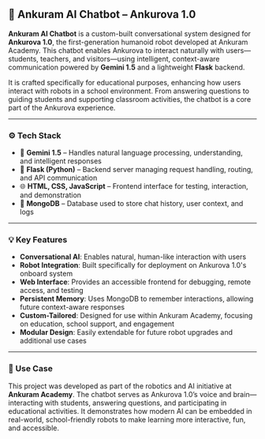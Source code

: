 ## 🤖 Ankuram AI Chatbot – Ankurova 1.0

**Ankuram AI Chatbot** is a custom-built conversational system designed for **Ankurova 1.0**, the first-generation humanoid robot developed at Ankuram Academy. This chatbot enables Ankurova to interact naturally with users—students, teachers, and visitors—using intelligent, context-aware communication powered by **Gemini 1.5** and a lightweight **Flask** backend.

It is crafted specifically for educational purposes, enhancing how users interact with robots in a school environment. From answering questions to guiding students and supporting classroom activities, the chatbot is a core part of the Ankurova experience.

---

### ⚙️ Tech Stack

* 🧠 **Gemini 1.5** – Handles natural language processing, understanding, and intelligent responses
* 🐍 **Flask (Python)** – Backend server managing request handling, routing, and API communication
* 🌐 **HTML, CSS, JavaScript** – Frontend interface for testing, interaction, and demonstration
* 🍃 **MongoDB** – Database used to store chat history, user context, and logs

---

### 💡 Key Features

* **Conversational AI**: Enables natural, human-like interaction with users
* **Robot Integration**: Built specifically for deployment on Ankurova 1.0's onboard system
* **Web Interface**: Provides an accessible frontend for debugging, remote access, and testing
* **Persistent Memory**: Uses MongoDB to remember interactions, allowing future context-aware responses
* **Custom-Tailored**: Designed for use within Ankuram Academy, focusing on education, school support, and engagement
* **Modular Design**: Easily extendable for future robot upgrades and additional use cases

---

### 🎯 Use Case

This project was developed as part of the robotics and AI initiative at **Ankuram Academy**. The chatbot serves as Ankurova 1.0’s voice and brain—interacting with students, answering questions, and participating in educational activities. It demonstrates how modern AI can be embedded in real-world, school-friendly robots to make learning more interactive, fun, and accessible.


